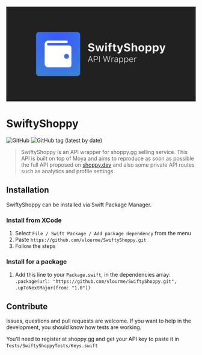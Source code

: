 <p align="center">
    <img src="Media/Board.png" />
</p>

# SwiftyShoppy
![GitHub](https://img.shields.io/github/license/vlourme/SwiftyShoppy)
![GitHub tag (latest by date)](https://img.shields.io/github/v/tag/vlourme/SwiftyShoppy)

> SwiftyShoppy is an API wrapper for shoppy.gg selling service.
> This API is built on top of Moya and aims to reproduce as soon as possible the full API proposed on [shoppy.dev](shoppy.dev) and also some private API routes such as analytics and profile settings.

## Installation
SwiftyShoppy can be installed via Swift Package Manager.

### Install from XCode
1. Select `File / Swift Package / Add package dependency` from the menu
2. Paste `https://github.com/vlourme/SwiftyShoppy.git`
3. Follow the steps

### Install for a package
1. Add this line to your `Package.swift`, in the dependencies array: `
.package(url: "https://github.com/vlourme/SwiftyShoppy.git", .upToNextMajor(from: "1.0"))
`

## Contribute
Issues, questions and pull requests are welcome. If you want to help in the development, you should know how tests are working.

You'll need to register at shoppy.gg and get your API key to paste it in `Tests/SwiftyShoppyTests/Keys.swift`